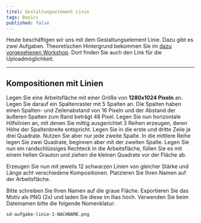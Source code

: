 ```yaml
---
titel: Gestaltungselement Linie
tags: Basics
published: false
---
```


Heute beschäftigen wir uns mit dem Gestaltungselement Linie. Dazu gibt es zwei Aufgaben. Theoretischen Hintergrund bekommen Sie im [dazu vorgesehenen Workshop](https://th-koeln.github.io/mi-bachelor-screendesign/lehrveranstaltungen/025-workshop-linie/). Dort finden Sie auch den Link für die Uploadmöglichkeit.

---

## Kompositionen mit Linien

Legen Sie eine Arbeitsfläche mit einer Größe von **1280x1024 Pixeln** an. Legen Sie darauf ein Spaltenraster mit 5 Spalten an. Die Spalten haben einen Spalten- und Zeilenabstand von 16 Pixeln und der Abstand der äußeren Spalten zum Rand beträgt 48 Pixel. Legen Sie nun horizontale Hilfslinien an, mit denen Sie mittig ausgerichtet 3 Reihen erzeugen, deren Höhe der Spaltenbreite entspricht. Legen Sie in die erste und dritte Zeile je drei Quadrate. Nutzen Sie aber nur jede zweite Spalte. In die mittlere Reihe legen Sie zwei Quadrate, beginnen aber mit der zweiten Spalte. Legen Sie nun ein randschlüssiges Rechteck in die Arbeitsfläche, füllen Sie es mit einem hellen Grauton und ziehen die kleinen Quadrate vor der Fläche ab.

Erzeugen Sie nun mit jeweils 12 schwarzen Linien von gleicher Stärke und Länge acht verschiedene Kompositionen. Platzieren Sie Ihren Namen auf der Arbeitsfläche.

Bitte schreiben Sie Ihren Namen auf die graue Fläche. Exportieren Sie das Motiv als PNG (2x) und laden Sie diese im Ilias hoch. Verwenden Sie beim Dateinamen bitte die folgende Nomenklatur:

`sd-aufgabe-linie-1-NACHNAME.png`

<!--
Hier ein kleines Beispiel der Arbeitsfläche:

<img src="../../download/workshops/punkt-linie/beispiel-linie-1.png" alt="Beispiel zur Aufgabe 1" style="max-height:80vh">
-->

<!--
## Linie 2: Varianten

Legen Sie eine weiße Arbeitsfläche mit einer Größe von **990x1440 Pixeln** an. Platzieren ein weißes Quadrat mit einem schwarzen Rand auf der Fläche. Das Quadrat sollte 40 Pixel Abstand zum Rand und 56 Pixel Abstand nach oben haben. Ziehen Sie nun horizontale Hilfslinien in verschiedenen Abständen in das Quadrat. Sie können hierbei auch auf bewährte Zahlenfolgen, wie die Fibonacci-Folge oder die Renard-Serie verwenden.

Zeichnen Sie nun vertikale Linien in die Reihen. Der horizontale Abstand zwischen zwei Linien muss innerhalb einer Reihe immer der selbe sein. Zwischen den Reihen muss er unterschiedlich sein. Damit erhalten Sie Ihre Ausgangskomposition. Ergänzen Sie diese um Ihren Namen und eine Navigation. Duplizieren Sie die Arbeitsfläche oder erzeugen Sie vier weitere Varianten, in dem Sie lediglich Linien aus der Ausgangskomposition entfernen.

Verknüpfen Sie die einzelnen Motive über die Navigation. Nutzen Sie dabei eine Überblendung als Übergang (falls möglich).

Exportieren Sie das Motiv als PNG (2x) und laden Sie diese im Ilias hoch. Verwenden Sie beim Dateinamen bitte die folgende Nomenklatur:

```sd-aufgabe-linie-2-NACHNAME.png```

Hier ein kleines Beispiel einer möglichen Ausgangsposition:

<img src="../../download/workshops/punkt-linie/beispiel-linie-2.png" alt="Beispiel zur Aufgabe 2" style="max-height:80vh"> -->
